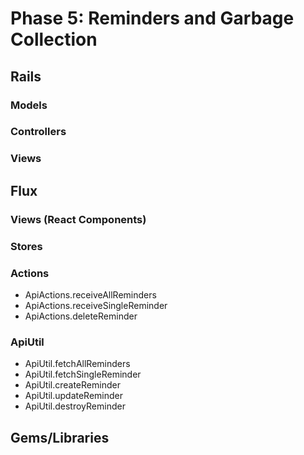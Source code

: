 # Phase 5: Reminders and Garbage Collection

## Rails
### Models

### Controllers

### Views

## Flux
### Views (React Components)

### Stores

### Actions
* ApiActions.receiveAllReminders
* ApiActions.receiveSingleReminder
* ApiActions.deleteReminder

### ApiUtil
* ApiUtil.fetchAllReminders
* ApiUtil.fetchSingleReminder
* ApiUtil.createReminder
* ApiUtil.updateReminder
* ApiUtil.destroyReminder

## Gems/Libraries
